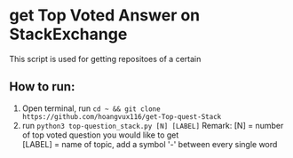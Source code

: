 # get Top Voted Answer on StackExchange
This script is used for getting repositoes of a certain 

## How to run:
1. Open terminal, run ```cd ~ && git clone https://github.com/hoangvux116/get-Top-quest-Stack```
2. run ```python3 top-question_stack.py [N] [LABEL]```
Remark: [N] = number of top voted question you would like to get <br>
	[LABEL] = name of topic, add a symbol '-' between every single word

